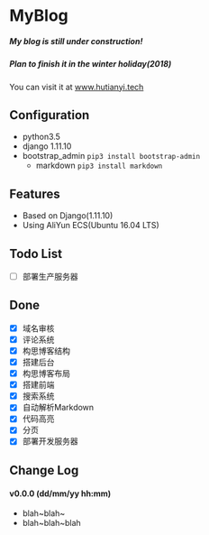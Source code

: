 # MyBlog
##### My blog is still under construction!
##### Plan to finish it in the winter holiday(2018)
You can visit it at <a href="http://www.hutianyi.tech" target="_blank">www.hutianyi.tech</a>
## Configuration

+ python3.5
+ django 1.11.10
+ bootstrap_admin ```pip3 install bootstrap-admin```
  + markdown ```pip3 install markdown```

## Features

- Based on Django(1.11.10)
- Using AliYun ECS(Ubuntu 16.04 LTS)

## Todo List
- [ ] 部署生产服务器

## Done
- [x] 域名审核	
- [x] 评论系统
- [x] 构思博客结构
- [x] 搭建后台
- [x] 构思博客布局
- [x] 搭建前端
- [x] 搜索系统
- [x] 自动解析Markdown
- [x] 代码高亮
- [x] 分页
- [x] 部署开发服务器

## Change Log
#### v0.0.0 (dd/mm/yy hh:mm)
+ blah~blah~
+ blah~blah~blah




 